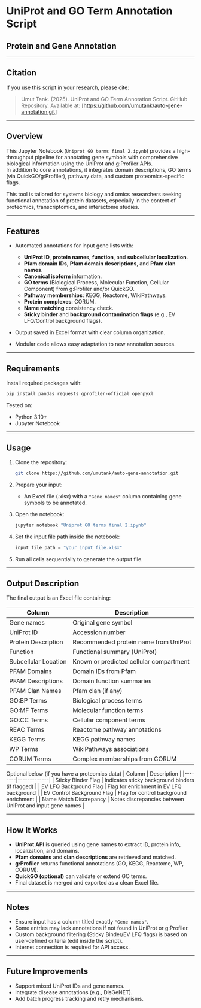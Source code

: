 
# UniProt and GO Term Annotation Script
## Protein and Gene Annotation

---

## Citation
If you use this script in your research, please cite:

> Umut Tank. (2025). UniProt and GO Term Annotation Script. GitHub Repository. Available at: [https://github.com/umutank/auto-gene-annotation.git]

---

## Overview
This Jupyter Notebook (`Uniprot GO terms final 2.ipynb`) provides a high-throughput pipeline for annotating gene symbols with comprehensive biological information using the UniProt and g:Profiler APIs.  
In addition to core annotations, it integrates domain descriptions, GO terms (via QuickGO/g:Profiler), pathway data, and custom proteomics-specific flags.

This tool is tailored for systems biology and omics researchers seeking functional annotation of protein datasets, especially in the context of proteomics, transcriptomics, and interactome studies.

---

## Features
- Automated annotations for input gene lists with:
  - **UniProt ID**, **protein names**, **function**, and **subcellular localization**.
  - **Pfam domain IDs**, **Pfam domain descriptions**, and **Pfam clan names**.
  - **Canonical isoform** information.
  - **GO terms** (Biological Process, Molecular Function, Cellular Component) from g:Profiler and/or QuickGO.
  - **Pathway memberships**: KEGG, Reactome, WikiPathways.
  - **Protein complexes**: CORUM.
  - **Name matching** consistency check.
  - **Sticky binder** and **background contamination flags** (e.g., EV LFQ/Control background flags).

- Output saved in Excel format with clear column organization.
- Modular code allows easy adaptation to new annotation sources.

---

## Requirements

Install required packages with:

```bash
pip install pandas requests gprofiler-official openpyxl
```

Tested on:
- Python 3.10+
- Jupyter Notebook

---

## Usage

1. Clone the repository:
    ```bash
    git clone https://github.com/umutank/auto-gene-annotation.git
    ```

2. Prepare your input:
    - An Excel file (.xlsx) with a `"Gene names"` column containing gene symbols to be annotated.

3. Open the notebook:
    ```bash
    jupyter notebook "Uniprot GO terms final 2.ipynb"
    ```

4. Set the input file path inside the notebook:
    ```python
    input_file_path = "your_input_file.xlsx"
    ```

5. Run all cells sequentially to generate the output file.

---

## Output Description

The final output is an Excel file containing:

| Column | Description |
|--------|-------------|
| Gene names | Original gene symbol |
| UniProt ID | Accession number |
| Protein Description | Recommended protein name from UniProt |
| Function | Functional summary (UniProt) |
| Subcellular Location | Known or predicted cellular compartment |
| PFAM Domains | Domain IDs from Pfam |
| PFAM Descriptions | Domain function summaries |
| PFAM Clan Names | Pfam clan (if any) |
| GO:BP Terms | Biological process terms |
| GO:MF Terms | Molecular function terms |
| GO:CC Terms | Cellular component terms |
| REAC Terms | Reactome pathway annotations |
| KEGG Terms | KEGG pathway names |
| WP Terms | WikiPathways associations |
| CORUM Terms | Complex memberships from CORUM |

Optional below (if you have a proteomics data)
| Column | Description |
|--------|-------------|
| Sticky Binder Flag | Indicates sticky background binders (if flagged) |
| EV LFQ Background Flag | Flag for enrichment in EV LFQ background |
| EV Control Background Flag | Flag for control background enrichment |
| Name Match Discrepancy | Notes discrepancies between UniProt and input gene names |

---

## How It Works

- **UniProt API** is queried using gene names to extract ID, protein info, localization, and domains.
- **Pfam domains** and **clan descriptions** are retrieved and matched.
- **g:Profiler** returns functional annotations (GO, KEGG, Reactome, WP, CORUM).
- **QuickGO (optional)** can validate or extend GO terms.
- Final dataset is merged and exported as a clean Excel file.

---

## Notes
- Ensure input has a column titled exactly `"Gene names"`.
- Some entries may lack annotations if not found in UniProt or g:Profiler.
- Custom background filtering (Sticky Binder/EV LFQ flags) is based on user-defined criteria (edit inside the script).
- Internet connection is required for API access.

---

## Future Improvements
- Support mixed UniProt IDs and gene names.
- Integrate disease annotations (e.g., DisGeNET).
- Add batch progress tracking and retry mechanisms.


